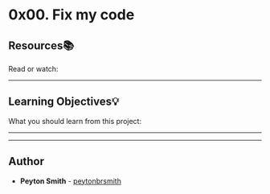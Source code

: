 # 0x00. Fix my code

## Resources:books:
Read or watch:

---
## Learning Objectives:bulb:
What you should learn from this project:

---
---

## Author
* **Peyton Smith** - [peytonbrsmith](github.com/peytonbrsmith)